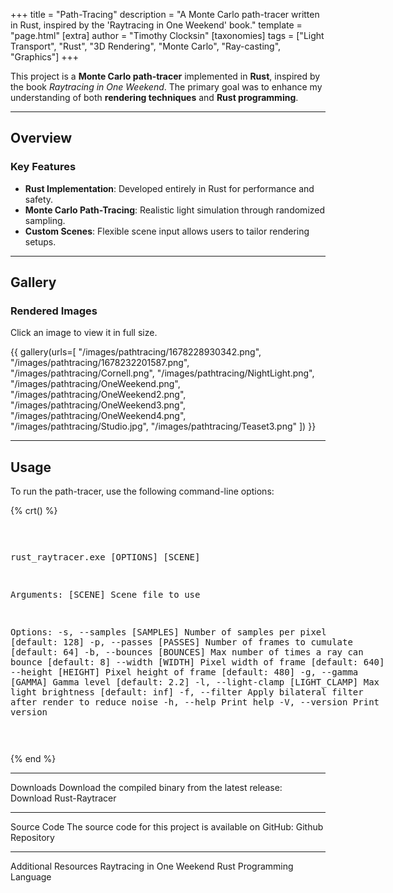 +++
title = "Path-Tracing"
description = "A Monte Carlo path-tracer written in Rust, inspired by the 'Raytracing in One Weekend' book."
template = "page.html"
[extra]
author = "Timothy Clocksin"
[taxonomies]
tags = ["Light Transport", "Rust", "3D Rendering", "Monte Carlo", "Ray-casting", "Graphics"]
+++

This project is a **Monte Carlo path-tracer** implemented in **Rust**, inspired by the book _Raytracing in One Weekend_. The primary goal was to enhance my understanding of both **rendering techniques** and **Rust programming**.

---

## Overview

### Key Features

- **Rust Implementation**: Developed entirely in Rust for performance and safety.
- **Monte Carlo Path-Tracing**: Realistic light simulation through randomized sampling.
- **Custom Scenes**: Flexible scene input allows users to tailor rendering setups.

---

## Gallery

### Rendered Images

Click an image to view it in full size.

{{ gallery(urls=[
    "/images/pathtracing/1678228930342.png",
    "/images/pathtracing/1678232201587.png",
    "/images/pathtracing/Cornell.png",
    "/images/pathtracing/NightLight.png",
    "/images/pathtracing/OneWeekend.png",
    "/images/pathtracing/OneWeekend2.png",
    "/images/pathtracing/OneWeekend3.png",
    "/images/pathtracing/OneWeekend4.png",
    "/images/pathtracing/Studio.jpg",
    "/images/pathtracing/Teaset3.png"
]) }}

---

## Usage

To run the path-tracer, use the following command-line options:

{% crt() %}
<div class="container" style="text-align: center">
<pre class="asciiart" style="display: inline-block; text-align: left">

rust_raytracer.exe [OPTIONS] [SCENE]

Arguments:
[SCENE]  Scene file to use

Options:
-s, --samples [SAMPLES]          Number of samples per pixel [default: 128]
-p, --passes [PASSES]            Number of frames to cumulate [default: 64]
-b, --bounces [BOUNCES]          Max number of times a ray can bounce [default: 8]
    --width [WIDTH]              Pixel width of frame [default: 640]
    --height [HEIGHT]            Pixel height of frame [default: 480]
-g, --gamma [GAMMA]              Gamma level [default: 2.2]
-l, --light-clamp [LIGHT_CLAMP]  Max light brightness [default: inf]
-f, --filter                     Apply bilateral filter after render to reduce noise
-h, --help                       Print help
-V, --version                    Print version

</pre>
</div>

{% end %}

---

Downloads
Download the compiled binary from the latest release:
Download Rust-Raytracer

---

Source Code
The source code for this project is available on GitHub:
Github Repository

---

Additional Resources
Raytracing in One Weekend
Rust Programming Language
